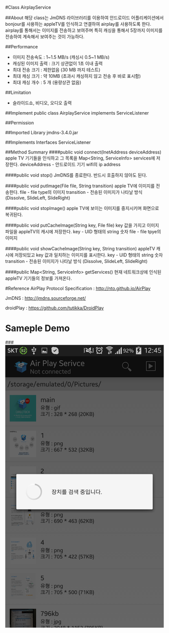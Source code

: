 #Class AirplayService

##About
해당 class는 JmDNS 라이브러리를 이용하여 안드로이드 어플리케이션에서 bonjour를 사용하는 appleTV를 인식하고 연결하여 airplay를 사용하도록 한다.  airplay를 통해서는 이미지를 전송하고 보여주며 특히 캐싱을 통해서 5장까지 이미지를 전송하여 계속해서 보여주는 것이 가능하다. 


##Performance
- 이미지 전송속도 : 1~1.5 MB/s (캐싱시 0.5~1 MB/s)
- 캐싱된 이미지 출력 : 크기 상관없이 1초 이내 출력 
- 최대 전송 크기 : 제한없음 (30 MB 까지 테스트)
- 최대 캐싱 크기 : 약 10MB (초과시 캐싱하지 않고 전송 후 바로 표시함)
- 최대 캐싱 개수 : 5 개 (용량상관 없음)

##Limitation
- 슬라이드쇼, 비디오, 오디오 출력 

##Implement
public class AirplayService implements ServiceListener

##Permission
<uses-permission android:name="android.permission.INTERNET" />
<uses-permission android:name="android.permission.ACCESS_NETWORK_STATE" /> 
<uses-permission android:name="android.permission.CHANGE_WIFI_MULTICAST_STATE" />
<uses-permission android:name="android.permission.READ_EXTERNAL_STORAGE" />
<uses-permission android:name="android.permission.ACCESS_WIFI_STATE" /> 

##Imported Library
jmdns-3.4.0.jar
    
##Implements Interfaces
ServiceListener

##Method Summary
####public void connect(InetAddress deviceAddress)
apple TV 기기들을 인식하고 그 목록을 Map<String, ServiceInfo> services에 저장한다.
deviceAddress - 안드로이드 기기 wifi의 ip address

####public void stop()
JmDNS를 종료한다. 반드시 호출하지 않아도 된다.

####public void putImage(File file, String transition)
apple TV에 이미지를 전송한다.
file - file type의 이미지
transition - 전송된 이미지가 나타날 방식 (Dissolve, SlideLeft, SlideRight)

####public void stopImage()
apple TV에 보이는 이미지를 중지시키며 화면으로 복귀된다.

####public void putCacheImage(String key, File file)
key 값을 가지고 이미지 파일을 appleTV의 캐시에 저장한다.
key - UID 형태의 string 숫자
file - file tpye의 이미지

####public void showCacheImage(String key, String transition)
appleTV 캐시에 저장되있고 key 값과 일치하는 이미지를 표시한다.
key - UID 형태의 string 숫자
transition - 전송된 이미지가 나타날 방식 (Dissolve, SlideLeft, SlideRight)

####public Map<String, ServiceInfo> getServices()
현재 네트워크상에 인식된 appleTV 기기들의 정보를 가져온다.


#Reference
AirPlay Protocol Specification : http://nto.github.io/AirPlay

JmDNS : http://jmdns.sourceforge.net/

droidPlay : https://github.com/tutikka/DroidPlay

# Sameple Demo
###![1](doc/1.png)



